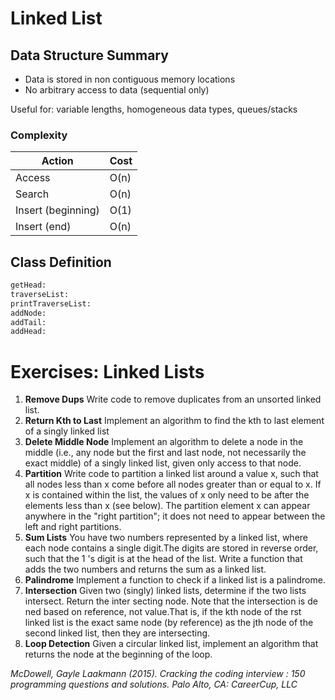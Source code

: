 # Linked List

## Data Structure Summary

* Data is stored in non contiguous memory locations
* No arbitrary access to data (sequential only)

Useful for: variable lengths, homogeneous data types, queues/stacks

### Complexity

| Action  |  Cost |
|---------|-------|
| Access  | O(n)  |
| Search  | O(n)  |
| Insert (beginning)  | O(1) |
| Insert (end)  | O(n) |

## Class Definition

```python
getHead:
traverseList:
printTraverseList:
addNode:
addTail:
addHead:
```

# Exercises: Linked Lists

1. **Remove Dups** Write code to remove duplicates from an unsorted linked list.
2. **Return Kth to Last** Implement an algorithm to find the kth to last element of a singly linked list
3. **Delete Middle Node** Implement an algorithm to delete a node in the middle (i.e., any node but the first and last node, not necessarily the exact middle) of a singly linked list, given only access to that node.
4. **Partition** Write code to partition a linked list around a value x, such that all nodes less than x come before all nodes greater than or equal to x. If x is contained within the list, the values of x only need to be after the elements less than x (see below). The partition element x can appear anywhere in the "right partition"; it does not need to appear between the left and right partitions.
5. **Sum Lists** You have two numbers represented by a linked list, where each node contains a single digit.The digits are stored in reverse order, such that the 1 's digit is at the head of the list. Write a function that adds the two numbers and returns the sum as a linked list.
6. **Palindrome** Implement a function to check if a linked list is a palindrome.
7. **Intersection** Given two (singly) linked lists, determine if the two lists intersect. Return the inter­ secting node. Note that the intersection is de ned based on reference, not value.That is, if the kth node of the  rst linked list is the exact same node (by reference) as the jth node of the second linked list, then they are intersecting.
8. **Loop Detection** Given a circular linked list, implement an algorithm that returns the node at the
beginning of the loop.

*McDowell, Gayle Laakmann (2015). Cracking the coding interview : 150 programming questions and solutions. Palo Alto, CA: CareerCup, LLC*
